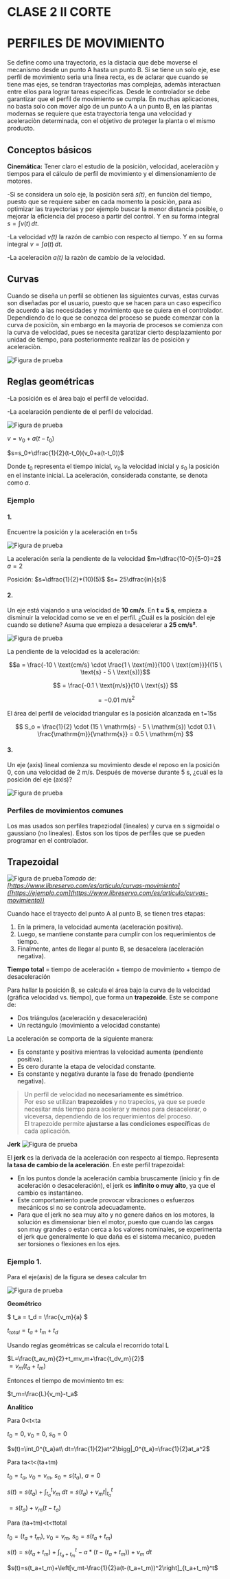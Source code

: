 # CLASE 2 II CORTE
# PERFILES DE MOVIMIENTO
Se define como una trayectoria, es la distacia que debe moverse el mecanismo desde un punto A  hasta un punto B. Si se tiene un solo eje, ese perfil de movimiento serìa una lìnea recta, es de aclarar que cuando se tiene mas ejes, se tendran trayectorias mas complejas, ademàs interactuan entre ellos para lograr tareas especìficas. Desde le controlador se debe garantizar que el perfil de movimiento se cumpla. 
En muchas aplicaciones, no basta solo con mover algo de un punto A a un punto B, en las plantas modernas se requiere que esta trayectoria tenga una velocidad y aceleraciòn determinada, con el objetivo de proteger la planta o el mismo producto. 

## Conceptos básicos
**Cinemática:** Tener claro el estudio de la posiciòn, velocidad, aceleraciòn y tiempos para el cálculo de perfil de movimiento y el dimensionamiento de motores. 

-Si se considera un solo eje, la posiciòn será *s(t)*, en funciòn del tiempo, puesto que se requiere saber en cada momento la posiciòn, para asi optimizar las trayectorias y por ejemplo buscar la menor distancia posible, o mejorar la eficiencia del proceso a partir del control. Y en su forma integral $s=\int v(t)\,dt$. 

-La velocidad *v(t)* la razón de cambio con respecto al tiempo. Y en su forma integral $v=\int a(t)\,dt$.  

-La aceleraciòn *a(t)* la razòn de cambio de la velocidad. 

## Curvas
Cuando se diseña un perfil se obtienen las siguientes curvas, estas curvas son diseñadas por el usuario, puesto que se hacen para un caso especifico de acuerdo a las necesidades y movimiento que se quiera en el controlador. Dependiendo de lo que se conozca del proceso se puede comenzar con la curva de posiciòn, sin embargo en la mayoria de procesos se comienza con la curva de velocidad, pues se necesita garatizar cierto desplazamiento por unidad de tiempo, para posteriormente realizar las de posiciòn y aceleraciòn. 

![Figura de prueba](IMAGES/curvas.png)

## Reglas geométricas

-La posición es el área bajo el perfil de velocidad.

-La acelaración pendiente de el perfil de velocidad. 

![Figura de prueba](IMAGES/grafica2.png)

$v=v_0+a(t-t_0)$

$s=s_0+\dfrac{1}{2}(t-t_0)(v_0+a(t-t_0))$

Donde $t_0$ representa el tiempo inicial, $v_0$ la velocidad inicial y $s_0$ la posición en el instante inicial. La aceleración, considerada constante, se denota como $a$.

### Ejemplo

#### 1. 
Encuentre la posición y la aceleración en t=5s  

![Figura de prueba](IMAGES/Ejercicio.png)  

La aceleración sería la pendiente de la velocidad
 $m=\dfrac{10-0}{5-0}=2$
 $a=2$

Posición: 
$s=\dfrac{1}{2}*(10)(5)$
$s= 25\dfrac{in}{s}$

#### 2. 

Un eje está viajando a una velocidad de **10 cm/s**. En **t = 5 s**, empieza a disminuir la velocidad como se ve en el perfil.  ¿Cuál es la posición del eje cuando se detiene?  Asuma que empieza a desacelerar a **25 cm/s²**.

![Figura de prueba](IMAGES/ejercicio2.png)  

La pendiente de la velocidad es la aceleración:  

$$a = \frac{-10 \ \text{cm/s} \cdot \frac{1 \ \text{m}}{100 \ \text{cm}}}{(15 \ \text{s} - 5 \ \text{s})}$$

$$
= \frac{-0.1 \ \text{m/s}}{10 \ \text{s}}
$$

$$
= -0.01 \ \text{m/s}^2
$$

El área del perfil de velocidad triangular es la posición alcanzada en t=15s

$$
S_o = \frac{1}{2} \cdot (15 \ \mathrm{s} - 5 \ \mathrm{s}) \cdot 0.1 \ \frac{\mathrm{m}}{\mathrm{s}} = 0.5 \ \mathrm{m}
$$


#### 3. 

Un eje (axis) lineal comienza su movimiento desde el reposo en la posición 0, con una velocidad de $2\ \text{m/s}$.   Después de moverse durante $5\ \text{s}$, ¿cuál es la posición del eje (axis)?  

![Figura de prueba](IMAGES/ejercicio3.png)  

### Perfiles de movimientos comunes

Los mas usados son perfiles trapeziodal (lineales) y curva en s sigmoidal o gaussiano (no lineales). Estos son los tipos de perfiles que se pueden programar en el controlador. 

## **Trapezoidal**    

![Figura de prueba](IMAGES/Trapezoidal.png)*Tomado de: [https://www.libreservo.com/es/articulo/curvas-movimiento]([https://ejemplo.com](https://www.libreservo.com/es/articulo/curvas-movimiento))*

Cuando hace el trayecto del punto A al punto B, se tienen tres etapas:

1. En la primera, la velocidad aumenta (aceleración positiva).
2. Luego, se mantiene constante para cumplir con los requerimientos de tiempo.
3. Finalmente, antes de llegar al punto B, se desacelera (aceleración negativa).

**Tiempo total** = tiempo de aceleración + tiempo de movimiento + tiempo de desaceleración

Para hallar la posición B, se calcula el área bajo la curva de la velocidad (gráfica velocidad vs. tiempo), que forma un **trapezoide**. Este se compone de:

- Dos triángulos (aceleración y desaceleración)
- Un rectángulo (movimiento a velocidad constante)

La aceleración se comporta de la siguiente manera:

- Es constante y positiva mientras la velocidad aumenta (pendiente positiva).
- Es cero durante la etapa de velocidad constante.
- Es constante y negativa durante la fase de frenado (pendiente negativa).

> Un perfil de velocidad **no necesariamente es simétrico**.  
> Por eso se utilizan **trapezoides** y no trapecios, ya que se puede necesitar más tiempo para acelerar y menos para desacelerar, o viceversa, dependiendo de los requerimientos del proceso.  
> El trapezoide permite **ajustarse a las condiciones específicas** de cada aplicación.


 **Jerk**
![Figura de prueba](IMAGES/jerk1.png)  

El **jerk** es la derivada de la aceleración con respecto al tiempo. Representa **la tasa de cambio de la aceleración**. En este perfil trapezoidal:

- En los puntos donde la aceleración cambia bruscamente (inicio y fin de aceleración o desaceleración), el jerk es **infinito o muy alto**, ya que el cambio es instantáneo.
- Este comportamiento puede provocar vibraciones o esfuerzos mecánicos si no se controla adecuadamente.
- Para que el jerk no sea muy alto y no genere daños en los motores, la solución es dimensionar bien el motor, puesto que cuando las cargas son muy grandes o estan cerca a los valores nominales, se experimenta el jerk que generalmente lo que daña es el sistema mecanico, pueden ser torsiones o flexiones en los ejes. 

### Ejemplo 1. 
Para el eje(axis) de la figura se desea calcular tm  

![Figura de prueba](IMAGES/motor1.png)  

**Geométrico**

$ t_a = t_d = \frac{v_m}{a} $  

$t_{total}=t_a+t_m+t_d$  

Usando reglas geométricas se calcula el recorrido total L  

$L=\frac{t_av_m}{2}+t_mv_m+\frac{t_dv_m}{2}$  
$=v_m(t_a+t_m)$

Entonces el tiempo de movimiento tm es:

$t_m=\frac{L}{v_m}-t_a$

**Analítico**

Para 0<t<ta

$t_0=0,\ v_0=0,\ s_0=0$

$s(t)=\int_0^{t_a}at\ dt=\frac{1}{2}at^2\bigg|_0^{t_a}=\frac{1}{2}at_a^2$

Para ta<t<(ta+tm)

$t_0=t_a,\ v_0=v_m,\ s_0=s(t_a),\ a=0$

$s(t)=s(t_a)+\int_{t_a}^t v_m\ dt=s(t_a)+v_mt\bigg|_{t_a}^t$

$=s(t_a)+v_m(t-t_a)$  

Para (ta+tm)<t<ttotal

$t_0=(t_a+t_m),\ v_0=v_m,\ s_0=s(t_a+t_m)$

$s(t)=s(t_a+t_m)+\int_{t_a+t_m}^t -a*(t-(t_a+t_m))+v_m\ dt$

$s(t)=s(t_a+t_m)+\left[v_mt-\frac{1}{2}a(t-(t_a+t_m))^2\right]_{t_a+t_m}^t$







